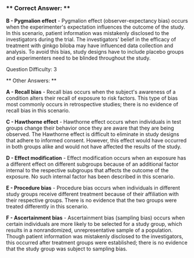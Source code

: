 ### ** Correct Answer: **

**B - Pygmalion effect** - Pygmalion effect (observer-expectancy bias) occurs when the experimenter's expectation influences the outcome of the study. In this scenario, patient information was mistakenly disclosed to the investigators during the trial. The investigators' belief in the efficacy of treatment with ginkgo biloba may have influenced data collection and analysis. To avoid this bias, study designs have to include placebo groups and experimenters need to be blinded throughout the study.

Question Difficulty: 3

** Other Answers: **

**A - Recall bias** - Recall bias occurs when the subject's awareness of a condition alters their recall of exposure to risk factors. This type of bias most commonly occurs in retrospective studies; there is no evidence of recall bias in this scenario.

**C - Hawthorne effect** - Hawthorne effect occurs when individuals in test groups change their behavior once they are aware that they are being observed. The Hawthorne effect is difficult to eliminate in study designs that adhere to informed consent. However, this effect would have occurred in both groups alike and would not have affected the results of the study.

**D - Effect modification** - Effect modification occurs when an exposure has a different effect on different subgroups because of an additional factor internal to the respective subgroups that affects the outcome of the exposure. No such internal factor has been described in this scenario.

**E - Procedure bias** - Procedure bias occurs when individuals in different study groups receive different treatment because of their affiliation with their respective groups. There is no evidence that the two groups were treated differently in this scenario.

**F - Ascertainment bias** - Ascertainment bias (sampling bias) occurs when certain individuals are more likely to be selected for a study group, which results in a nonrandomized, unrepresentative sample of a population. Though patient information was mistakenly disclosed to the investigators, this occurred after treatment groups were established; there is no evidence that the study group was subject to sampling bias.


